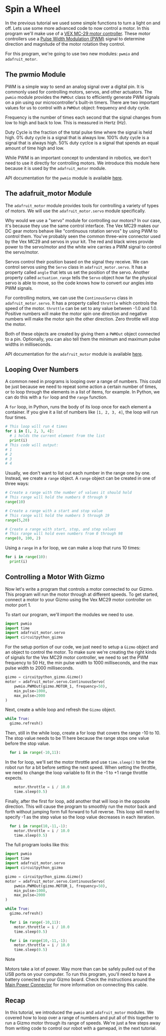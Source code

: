 # Spin a Wheel

In the previous tutorial we used some simple functions to turn a light
on and off.  Lets use some more advanced code to now control a motor.
In this program we'll make use of a [VEX MC-29 motor controller](https://www.vexrobotics.com/276-2193.html).  These
motor controllers use a [Pulse Width Modulation (PWM)](https://en.wikipedia.org/wiki/Pulse-width_modulation) signal to determine
direction and magnitude of the motor rotation they control.

For this program, we're going to use two new modules: `pwmio` and `adafruit_motor`.

## The pwmio Module

PWM is a simple way to send an analog signal over a digital pin. It is commonly used for controlling motors, servos, and other actuators. The `pwmio` module provides the `PWMOut` class to efficiently generate PWM signals on a pin using our microcontroller's built-in timers. There are two important values for us to control with a `PWMOut` object: frequency and duty cycle.

Frequency is the number of times each second that the signal changes from low to high and back to low. This is measured in Hertz (Hz).

Duty Cycle is the fraction of the total pulse time where the signal is held high. 0% duty cycle is a signal that is always low. 100% duty cycle is a signal that is always high. 50% duty cyclce is a signal that spends an equal amount of time high and low.

While PWM is an important concept to understand in robotics, we don't need to use it directly for controlling motors. We introduce this module here because it is used by the `adafruit_motor` module.

API documentation for the `pwmio` module is available [here](https://docs.circuitpython.org/en/latest/shared-bindings/pwmio/index.html).

## The adafruit_motor Module

The `adafruit_motor` module provides tools for controlling a variety of types of motors. We will use the `adafruit_motor.servo` module specifically.

Why would we use a "servo" module for controlling our motors? In our case, it's because they use the same control interface. The Vex MC29 makes our DC gear motors behave like "continuous rotation servos" by using PWM to control them. You've probably seen the common three-wire connector used by the Vex MC29 and servos in your kit. The red and black wires provide power to the servo/motor and the white wire carries a PWM signal to control the servo/motor.

Servos control their position based on the signal they receive. We can control servos using the `Servo` class in `adafruit_motor.servo`. It has a property called `angle` that lets us set the position of the servo. Another property called `actuation_range` tells the `Servo` object how far the physical servo is able to move, so the code knows how to convert our angles into PWM signals.

For controlling motors, we can use the `ContinousServo` class in `adafruit_motor.servo`. It has a property called `throttle` which controls the speed of the motor. `throttle` can be set to any value between -1.0 and 1.0. Positive numbers will make the motor spin one direction and negative numbers will make the motor spin the other direction. Zero throttle will stop the motor.

Both of these objects are created by giving them a `PWMOut` object connected to a pin. Optionally, you can also tell them the minimum and maximum pulse widths in milliseconds.

API documentation for the `adafruit_motor` module is available [here](https://docs.circuitpython.org/projects/motor/en/latest/api.html).


## Looping Over Numbers

A common need in programs is looping over a range of numbers. This could be just because we need to repeat some action a certain number of times, or to loop through the elements in a list of items, for example. In Python, we can do this with a `for` loop and the `range` function.

A `for` loop, in Python, runs the body of its loop once for each element a container. If you give it a list of numbers like `[1, 2, 3, 4]`, the loop will run four times.

```Python
# This loop will run 4 times
for i in [1, 2, 3, 4]:
  # i holds the current element from the list
  print(i)
# This code will output:
# 1
# 2
# 3
# 4
```

Usually, we don't want to list out each number in the range one by one. Instead, we create a `range` object. A `range` object can be created in one of three ways:

```Python
# Create a range with the number of values it should hold
# This range will hold the numbers 0 through 9
range(10)

# Create a range with a start and stop value
# This range will hold the numbers 5 through 19
range(5,20)

# Create a range with start, stop, and step values
# This range will hold even numbers from 0 through 98
range(0, 100, 2)
```

Using a `range` in a for loop, we can make a loop that runs 10 times:

```Python
for i in range(10):
  print(i)
```

## Controlling a Motor With Gizmo

Now let's write a program that controls a motor connected to our Gizmo. This program will run the motor through at different speeds. To get started, connect a motor to your Gizmo using the Vex MC29 motor controller on motor port 1.

To start our program, we'll import the modules we need to use.

```Python
import pwmio
import time
import adafruit_motor.servo
import circuitpython_gizmo
```

For the setup portion of our code, we just need to setup a `Gizmo` object and an object to control the motor. To make sure we're creating the right kinds of signals for the Vex MC29 motor controller, we need to set the PWM frequency to 50 Hz, the min pulse width to 1000 milliseconds, and the max pulse width to 2000 milliseconds.

```Python
gizmo = circuitpython_gizmo.Gizmo()
motor = adafruit_motor.servo.ContinuousServo(
    pwmio.PWMOut(gizmo.MOTOR_1, frequency=50),
    min_pulse=1000,
    max_pulse=2000
)
```

Next, create a while loop and refresh the `Gizmo` object.

```Python
while True:
  gizmo.refresh()
```

Then, still in the while loop, create a for loop that covers the range -10 to 10. The stop value needs to be 11 here because the range stops one value before the stop value.

```Python
  for i in range(-10,11):
```

In the for loop, we'll set the motor throttle and use `time.sleep()` to let the robot run for a bit before setting the next speed. When setting the throttle, we need to change the loop variable to fit in the -1 to +1 range throttle expects.

```Python
    motor.throttle = i / 10.0
    time.sleep(0.5)
```

Finally, after the first for loop, add another that will loop in the opposite direction. This will cause the program to smoothly run the motor back and forth without jumping form full forward to full reverse. This loop will need to specify -1 as the step value so the loop value decreases in each iteration.

```Python
  for i in range(10,-11,-1):
    motor.throttle = i / 10.0
    time.sleep(0.5)
```

The full program looks like this:

```Python
import pwmio
import time
import adafruit_motor.servo
import circuitpython_gizmo

gizmo = circuitpython_gizmo.Gizmo()
motor = adafruit_motor.servo.ContinuousServo(
    pwmio.PWMOut(gizmo.MOTOR_1, frequency=50),
    min_pulse=1000,
    max_pulse=2000
)

while True:
  gizmo.refresh()

  for i in range(-10,11):
    motor.throttle = i / 10.0
    time.sleep(0.5)

  for i in range(10,-11,-1):
    motor.throttle = i / 10.0
    time.sleep(0.5)
```

> [!NOTE]
>
> Motors take a lot of power.  Way more than can be safely pulled out
> of the USB ports on your computer.  To run this program, you'll need
> to have a battery conected to your Gizmo board.  Check the
> instructions around the [Main Power
> Connector](/startup/index.md#main-power-connector) for more
> information on connecting this cable.

## Recap

In this tutorial, we introduced the `pwmio` and `adafruit_motor` modules. We covered how to loop over a range of numbers and put all of this together to run a Gizmo motor through its range of speeds. We're just a few steps away from writing code to control our robot with a gamepad, in the next tutorial.
